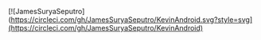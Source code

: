 [![JamesSuryaSeputro](https://circleci.com/gh/JamesSuryaSeputro/KevinAndroid.svg?style=svg](https://circleci.com/gh/JamesSuryaSeputro/KevinAndroid)
